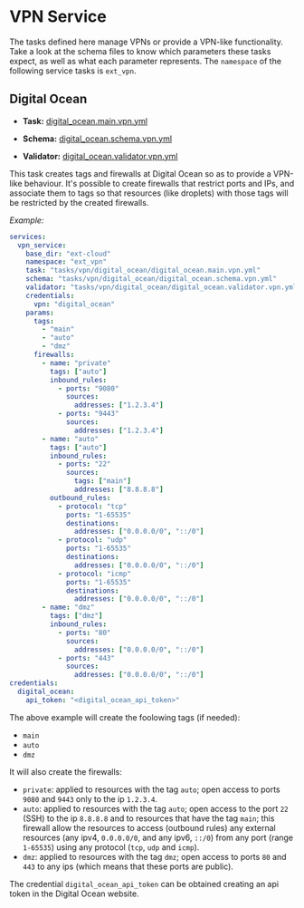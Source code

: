 # VPN Service

The tasks defined here manage VPNs or provide a VPN-like functionality. Take a look at the schema files to know which parameters these tasks expect, as well as what each parameter represents. The `namespace` of the following service tasks is `ext_vpn`.

## Digital Ocean

- **Task:** [digital_ocean.main.vpn.yml](digital_ocean/digital_ocean.main.vpn.yml)

- **Schema:** [digital_ocean.schema.vpn.yml](digital_ocean/digital_ocean.schema.vpn.yml)

- **Validator:** [digital_ocean.validator.vpn.yml](digital_ocean/digital_ocean.validator.vpn.yml)

This task creates tags and firewalls at Digital Ocean so as to provide a VPN-like behaviour. It's possible to create firewalls that restrict ports and IPs, and associate them to tags so that resources (like droplets) with those tags will be restricted by the created firewalls.

_Example:_

```yaml
services:
  vpn_service:
    base_dir: "ext-cloud"
    namespace: "ext_vpn"
    task: "tasks/vpn/digital_ocean/digital_ocean.main.vpn.yml"
    schema: "tasks/vpn/digital_ocean/digital_ocean.schema.vpn.yml"
    validator: "tasks/vpn/digital_ocean/digital_ocean.validator.vpn.yml"
    credentials:
      vpn: "digital_ocean"
    params:
      tags:
        - "main"
        - "auto"
        - "dmz"
      firewalls:
        - name: "private"
          tags: ["auto"]
          inbound_rules:
            - ports: "9080"
              sources:
                addresses: ["1.2.3.4"]
            - ports: "9443"
              sources:
                addresses: ["1.2.3.4"]
        - name: "auto"
          tags: ["auto"]
          inbound_rules:
            - ports: "22"
              sources:
                tags: ["main"]
                addresses: ["8.8.8.8"]
          outbound_rules:
            - protocol: "tcp"
              ports: "1-65535"
              destinations:
                addresses: ["0.0.0.0/0", "::/0"]
            - protocol: "udp"
              ports: "1-65535"
              destinations:
                addresses: ["0.0.0.0/0", "::/0"]
            - protocol: "icmp"
              ports: "1-65535"
              destinations:
                addresses: ["0.0.0.0/0", "::/0"]
        - name: "dmz"
          tags: ["dmz"]
          inbound_rules:
            - ports: "80"
              sources:
                addresses: ["0.0.0.0/0", "::/0"]
            - ports: "443"
              sources:
                addresses: ["0.0.0.0/0", "::/0"]
credentials:
  digital_ocean:
    api_token: "<digital_ocean_api_token>"
```

The above example will create the foolowing tags (if needed):

- `main`
- `auto`
- `dmz`

It will also create the firewalls:

- `private`: applied to resources with the tag `auto`; open access to ports `9080` and `9443` only to the ip `1.2.3.4`.
- `auto`: applied to resources with the tag `auto`; open access to the port `22` (SSH) to the ip `8.8.8.8` and to resources that have the tag `main`; this firewall allow the resources to access (outbound rules) any external resources (any ipv4, `0.0.0.0/0`, and any ipv6, `::/0`) from any port (range `1-65535`) using any protocol (`tcp`, `udp` and `icmp`).
- `dmz`: applied to resources with the tag `dmz`; open access to ports `80` and `443` to any ips (which means that these ports are public).

The credential `digital_ocean_api_token` can be obtained creating an api token in the Digital Ocean website.